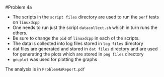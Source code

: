 #Problem 4a

- The scripts in the `script files` directory are used to run the `perf` tests on `linuxdcpp`
- One needs to run just the script `datacollect.sh` which in turn runs the others.
- Be sure to change the `pid` of `linuxdcpp` in each of the scripts.
- The data is collected into log files stored in `log files` directory
- dat files are generated and stored in `dat files` directory and are used for generating the plots which are stored in `png files` directory
- `gnuplot` was used for plotting the graphs

The analysis is in `Problem4aReport.pdf`